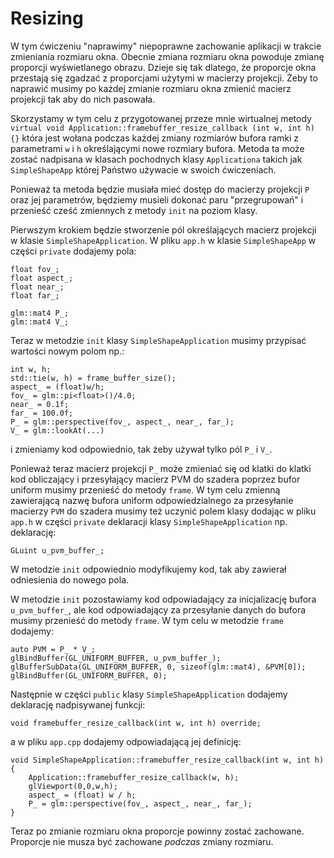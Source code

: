 # Resizing

W tym ćwiczeniu "naprawimy" niepoprawne zachowanie aplikacji w trakcie zmieniania rozmiaru okna. Obecnie zmiana rozmiaru okna powoduje zmianę  proporcji wyświetlanego obrazu. Dzieje się tak dlatego, że proporcje okna przestają się zgadzać z proporcjami użytymi w macierzy projekcji.  Żeby to naprawić musimy po każdej zmianie rozmiaru okna zmienić macierz projekcji tak aby do nich pasowała.

Skorzystamy w tym celu z  przygotowanej przeze mnie wirtualnej metody  `virtual void Application::framebuffer_resize_callback (int w, int h) {}` która jest wołana podczas każdej zmiany rozmiarów bufora ramki z parametrami `w` i `h` określającymi nowe rozmiary bufora.  Metoda ta może zostać nadpisana w klasach pochodnych klasy `Applicationa` takich jak `SimpleShapeApp` której Państwo używacie w swoich ćwiczeniach.

Ponieważ ta metoda  będzie musiała mieć dostęp do macierzy projekcji `P` oraz jej parametrów, będziemy musieli dokonać paru "przegrupowań" i przenieść  cześć zmiennych z metody `init` na poziom klasy.

Pierwszym krokiem  będzie stworzenie pól określających macierz projekcji  w klasie  `SimpleShapeApplication`.
W pliku `app.h` w klasie `SimpleShapeApp` w części `private` dodajemy  pola:
```
float fov_;
float aspect_;
float near_;
float far_; 

glm::mat4 P_;
glm::mat4 V_; 
```

Teraz w  metodzie `init` klasy `SimpleShapeApplication` musimy  przypisać wartości nowym polom np.:
```
int w, h;
std::tie(w, h) = frame_buffer_size();
aspect_ = (float)w/h;
fov_ = glm::pi<float>()/4.0;
near_ = 0.1f;
far_ = 100.0f;
P_ = glm::perspective(fov_, aspect_, near_, far_); 
V_ = glm::lookAt(...)
```
i zmieniamy kod  odpowiednio, tak żeby używał tylko pól `P_` i `V_`.


Ponieważ teraz macierz projekcji `P_` może zmieniać się od klatki do klatki kod  obliczający i przesyłający macierz PVM do szadera poprzez bufor uniform musimy przenieść do metody `frame`. W tym celu zmienną zawierającą nazwę bufora uniform odpowiedzialnego za przesyłanie macierzy `PVM` do szadera musimy też uczynić polem klasy dodając w pliku `app.h` w części `private`  deklaracji klasy `SimpleShapeApplication` np. deklarację:
```
GLuint u_pvm_buffer_; 
```   
W metodzie `init`  odpowiednio modyfikujemy kod, tak aby zawierał odniesienia do nowego pola.

W metodzie `init` pozostawiamy kod odpowiadający za inicjalizację bufora `u_pvm_buffer_`, ale kod odpowiadający za przesyłanie danych do bufora musimy przenieść do metody `frame`.  W  tym celu w metodzie `frame` dodajemy:
```
auto PVM = P_ * V_;
glBindBuffer(GL_UNIFORM_BUFFER, u_pvm_buffer_);
glBufferSubData(GL_UNIFORM_BUFFER, 0, sizeof(glm::mat4), &PVM[0]);
glBindBuffer(GL_UNIFORM_BUFFER, 0);
```

Następnie w części `public` klasy `SimpleShapeApplication` dodajemy deklarację nadpisywanej funkcji:
```
void framebuffer_resize_callback(int w, int h) override; 
```
a w pliku `app.cpp` dodajemy odpowiadającą jej definicję:
```
void SimpleShapeApplication::framebuffer_resize_callback(int w, int h) {
    Application::framebuffer_resize_callback(w, h);
    glViewport(0,0,w,h); 
    aspect_ = (float) w / h;
    P_ = glm::perspective(fov_, aspect_, near_, far_);
}
```    
Teraz po zmianie rozmiaru okna proporcje powinny zostać zachowane. Proporcje nie musza być zachowane _podczas_ zmiany rozmiaru.     
   
  
  